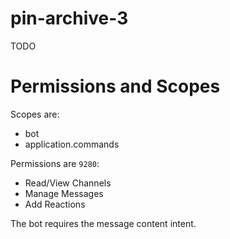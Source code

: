 # pin-archive-3

TODO

# Permissions and Scopes

Scopes are:

- bot
- application.commands

Permissions are `9280`:

- Read/View Channels
- Manage Messages
- Add Reactions

The bot requires the message content intent.
